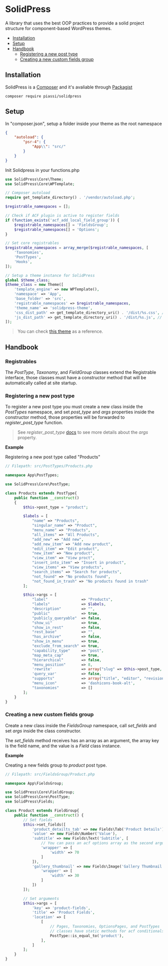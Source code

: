 # SolidPress

A library that uses the best OOP practices to provide a solid project structure for component-based WordPress themes.

-   [Installation](#installation)
-   [Setup](#setup)
-   [Handbook](#handbook)
    -   [Registering a new post type](#registering-a-new-post-type)
    -   [Creating a new custom fields group](#creating-a-new-custom-fields-group)

## Installation

SolidPress is a [Composer](https://getcomposer.org/) and it's avaliable through [Packagist](https://packagist.org/packages/piassi/solidpress)

```
composer require piassi/solidpress
```

## Setup

In "composer.json", setup a folder inside your theme as the root namespace

```json
{
	"autoload": {
		"psr-4": {
			"App\\": "src/"
		}
	}
}
```

Init Solidpress in your functions.php

```php
use SolidPress\Core\Theme;
use SolidPress\Core\WPTemplate;

// Composer autoload
require get_template_directory() . '/vendor/autoload.php';

$registrable_namespaces = [];

// Check if ACF plugin is active to register fields
if (function_exists('acf_add_local_field_group')) {
	$registrable_namespaces[] = 'FieldsGroup';
	$registrable_namespaces[] = 'Options';
}

// Set core registrables
$registrable_namespaces = array_merge($registrable_namespaces, [
	'Taxonomies',
	'PostTypes',
	'Hooks',
]);

// Setup a theme instance for SolidPress
global $theme_class;
$theme_class = new Theme([
	'template_engine' => new WPTemplate(),
	'namespace' => 'App',
	'base_folder' => 'src',
	'registrable_namespaces' => $registrable_namespaces,
	'theme_name' => 'solidpress-theme',
	'css_dist_path' => get_template_directory_uri() . '/dist/%s.css', // %s will be replaced with page bundle css file.
	'js_dist_path' => get_template_directory_uri() . '/dist/%s.js', // %s will be replaced with page bundle js file.
]);
```

> You can check [this theme](https://github.com/piassi/solidpress-theme) as a reference.

## Handbook

### Registrables

The _PostType_, _Taxonomy_, and _FieldGroup_ classes extend the Registrable interface, those classes must have a constructor method that will be automatically called at site startup.

### Registering a new post type

To register a new post type you must create a new class inside the _PostTypes_ namespace, and set _post_type_ and _args_ properties inside the constructor method, those properties will be forwarded to _register_post_type_ function.

> See _register_post_type_ [docs](https://developer.wordpress.org/reference/functions/register_post_type/) to see more details about the _args_ property.

**Example**

Registering a new post type called "Products"

```php
// Filepath: src/PostTypes/Products.php

namespace App\PostTypes;

use SolidPress\Core\PostType;

class Products extends PostType{
	public function __construct()
	{
		$this->post_type = "product";

		$labels = [
			"name" => "Products",
			"singular_name" => "Product",
			"menu_name" => "Products",
			"all_items" => "All Products",
			"add_new" => "Add new",
			"add_new_item" => "Add new product",
			"edit_item" => "Edit product",
			"new_item" => "New product",
			"view_item" => "View proct",
			"insert_into_item" => "Insert in product",
			"view_items" => "View products",
			"search_items" => "Search for products",
			"not_found" => "No products found",
			"not_found_in_trash" => "No products found in trash"
		];

		$this->args = [
			"label"               => "Products",
			"labels"              => $labels,
			"description"         => "",
			"public"              => true,
			"publicly_queryable"  => false,
			"show_ui"             => true,
			"show_in_rest"        => false,
			"rest_base"           => "",
			"has_archive"         => false,
			"show_in_menu"        => true,
			"exclude_from_search" => true,
			"capability_type"     => "post",
			"map_meta_cap"        => true,
			"hierarchical"        => false,
			"menu_position"       => 8,
			'rewrite'             => array("slug" => $this->post_type, "with_front" => false),
			'query_var'           => false,
			"supports"            => array("title", "editor", "revisions", "excerpt"),
			"menu_icon"           => 'dashicons-book-alt',
			"taxonomies"          => []
		];
	}
}

```

### Creating a new custom fields group

Create a new class inside the _FieldsGroup_ namespace, call _set_fields_ and set _args_ inside the class constructor.

The _set_fields_ method receives has an array as an argument, the array key is the field name, and the value is a _Field_ class instance.

**Example**

Creating a new fields group to _product_ post type.

```php
// Filepath: src/FieldsGroup/Product.php

namespace App\FieldsGroup;

use SolidPress\Core\FieldGroup;
use SolidPress\Core\PostType;
use SolidPress\Fields;

class Product extends FieldGroup{
	public function __construct() {
		// Set fields
		$this->set_fields([
			'product_detailts_tab' => new Fields\Tab('Product Details'),
			'value' => new Fields\Number('Value'),
			'subtitle' => new Fields\Text('Subtitle', [
				// You can pass an acf options array as the second argument
				'wrapper' => [
					'width' => 70
				]
			]),
			'gallery_thumbnail' => new Fields\Image('Gallery Thumbnail', [
				'wrapper' => [
					'width' => 30
				]
			])
		]);

		// Set arguments
		$this->args = [
			'key' => 'product-fields',
			'title' => 'Product Fields',
			'location' => [
				[
					// Pages, Taxonomies, OptionsPages, and PostTypes
					// classes have static methods for acf conditionals.
					PostType::is_equal_to('product'),
				],
			]
		];
	}
}

```
